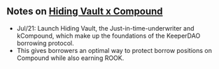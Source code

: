 ## Notes on [Hiding Vault x Compound](https://medium.com/keeperdao/hiding-vault-x-compound-a09ad6c2db80)

* Jul/21: Launch Hiding Vault, the Just-in-time-underwriter and kCompound, which make up the foundations of the KeeperDAO borrowing protocol.
* This gives borrowers an optimal way to protect borrow positions on Compound while also earning ROOK.


